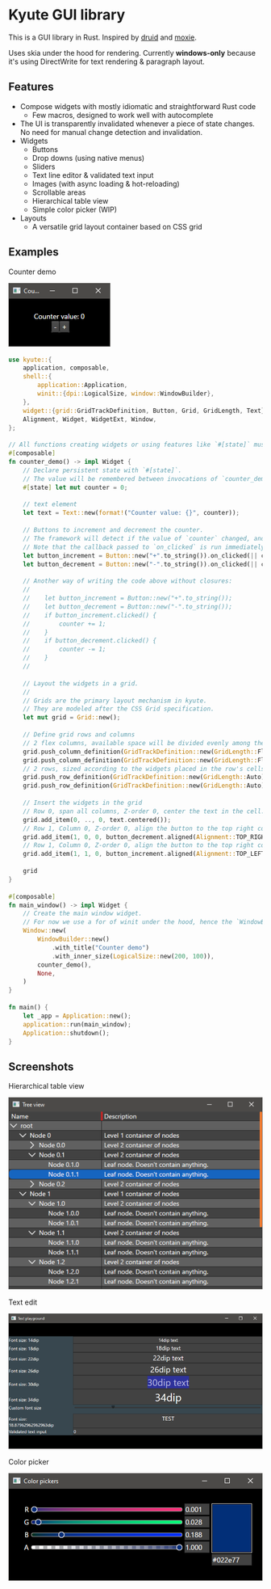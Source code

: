 Kyute GUI library
========================================

This is a GUI library in Rust. Inspired by [druid](https://github.com/linebender/druid) and [moxie](https://github.com/anp/moxie).

Uses skia under the hood for rendering.
Currently **windows-only** because it's using DirectWrite for text rendering & paragraph layout.

Features
--------------------------
* Compose widgets with mostly idiomatic and straightforward Rust code
    * Few macros, designed to work well with autocomplete
* The UI is transparently invalidated whenever a piece of state changes. No need for manual change detection and invalidation.
* Widgets
    * Buttons
    * Drop downs (using native menus)
    * Sliders
    * Text line editor & validated text input
    * Images (with async loading & hot-reloading)
    * Scrollable areas
    * Hierarchical table view
    * Simple color picker (WIP)
* Layouts
    * A versatile grid layout container based on CSS grid   

Examples
--------------------------

Counter demo

![Counter demo](docs/screenshots/counter.png)

```rust
use kyute::{
    application, composable,
    shell::{
        application::Application,
        winit::{dpi::LogicalSize, window::WindowBuilder},
    },
    widget::{grid::GridTrackDefinition, Button, Grid, GridLength, Text},
    Alignment, Widget, WidgetExt, Window,
};

// All functions creating widgets or using features like `#[state]` must be marked as `#[composable]`.
#[composable]
fn counter_demo() -> impl Widget {
    // Declare persistent state with `#[state]`.
    // The value will be remembered between invocations of `counter_demo` at the same position in the call tree.
    #[state] let mut counter = 0;

    // text element
    let text = Text::new(format!("Counter value: {}", counter));

    // Buttons to increment and decrement the counter.
    // The framework will detect if the value of `counter` changed, and will re-run the function if this is the case.
    // Note that the callback passed to `on_clicked` is run immediately, so you can borrow stuff from the surrounding scope.
    let button_increment = Button::new("+".to_string()).on_clicked(|| counter += 1);
    let button_decrement = Button::new("-".to_string()).on_clicked(|| counter -= 1);

    // Another way of writing the code above without closures:
    //
    //    let button_increment = Button::new("+".to_string());
    //    let button_decrement = Button::new("-".to_string());
    //    if button_increment.clicked() {
    //        counter += 1;
    //    }
    //    if button_decrement.clicked() {
    //        counter -= 1;
    //    }
    //

    // Layout the widgets in a grid.
    //
    // Grids are the primary layout mechanism in kyute.
    // They are modeled after the CSS Grid specification.
    let mut grid = Grid::new();

    // Define grid rows and columns
    // 2 flex columns, available space will be divided evenly among them
    grid.push_column_definition(GridTrackDefinition::new(GridLength::Flex(1.0)));
    grid.push_column_definition(GridTrackDefinition::new(GridLength::Flex(1.0)));
    // 2 rows, sized according to the widgets placed in the row's cells.
    grid.push_row_definition(GridTrackDefinition::new(GridLength::Auto));
    grid.push_row_definition(GridTrackDefinition::new(GridLength::Auto));

    // Insert the widgets in the grid
    // Row 0, span all columns, Z-order 0, center the text in the cell.
    grid.add_item(0, .., 0, text.centered());
    // Row 1, Column 0, Z-order 0, align the button to the top right corner of the cell.
    grid.add_item(1, 0, 0, button_decrement.aligned(Alignment::TOP_RIGHT));
    // Row 1, Column 0, Z-order 0, align the button to the top right corner of the cell.
    grid.add_item(1, 1, 0, button_increment.aligned(Alignment::TOP_LEFT));

    grid
}

#[composable]
fn main_window() -> impl Widget {
    // Create the main window widget.
    // For now we use a for of winit under the hood, hence the `WindowBuilder`.
    Window::new(
        WindowBuilder::new()
            .with_title("Counter demo")
            .with_inner_size(LogicalSize::new(200, 100)),
        counter_demo(),
        None,
    )
}

fn main() {
    let _app = Application::new();
    application::run(main_window);
    Application::shutdown();
}
```

Screenshots
--------------------------

Hierarchical table view

![](docs/screenshots/table.png)

Text edit

![](docs/screenshots/text_edit.png)

Color picker

![](docs/screenshots/color_picker.png)
